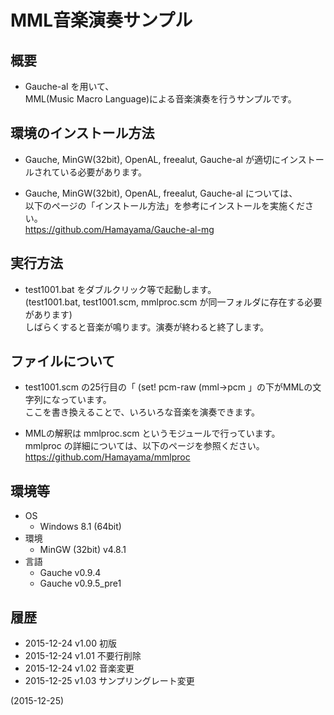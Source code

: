 # MML音楽演奏サンプル

## 概要
- Gauche-al を用いて、  
  MML(Music Macro Language)による音楽演奏を行うサンプルです。


## 環境のインストール方法
- Gauche, MinGW(32bit), OpenAL, freealut, Gauche-al が適切にインストールされている必要があります。

- Gauche, MinGW(32bit), OpenAL, freealut, Gauche-al については、  
  以下のページの「インストール方法」を参考にインストールを実施ください。  
  https://github.com/Hamayama/Gauche-al-mg


## 実行方法
- test1001.bat をダブルクリック等で起動します。  
  (test1001.bat, test1001.scm, mmlproc.scm が同一フォルダに存在する必要があります)  
  しばらくすると音楽が鳴ります。演奏が終わると終了します。


## ファイルについて
- test1001.scm の25行目の「 (set! pcm-raw (mml->pcm 」の下がMMLの文字列になっています。  
  ここを書き換えることで、いろいろな音楽を演奏できます。

- MMLの解釈は mmlproc.scm というモジュールで行っています。  
  mmlproc の詳細については、以下のページを参照ください。  
  https://github.com/Hamayama/mmlproc


## 環境等
- OS
  - Windows 8.1 (64bit)
- 環境
  - MinGW (32bit) v4.8.1
- 言語
  - Gauche v0.9.4
  - Gauche v0.9.5_pre1

## 履歴
- 2015-12-24  v1.00 初版
- 2015-12-24  v1.01 不要行削除
- 2015-12-24  v1.02 音楽変更
- 2015-12-25  v1.03 サンプリングレート変更


(2015-12-25)

